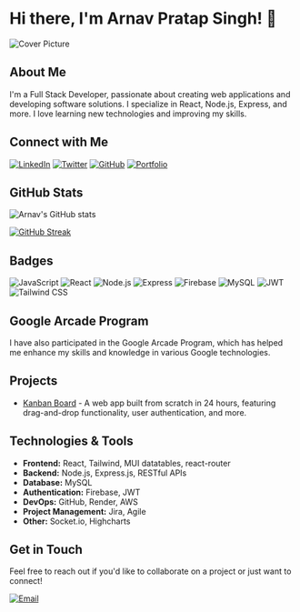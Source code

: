# Hi there, I'm Arnav Pratap Singh! 👋

![Cover Picture](https://media4.giphy.com/media/v1.Y2lkPTc5MGI3NjExM25ucHp3bGNtYTN0cHd0eGc5Y2J3NTNzYzg0ZWllMDhib3o4em5nbCZlcD12MV9pbnRlcm5hbF9naWZfYnlfaWQmY3Q9Zw/RbDKaczqWovIugyJmW/giphy.webp)

## About Me

I'm a Full Stack Developer, passionate about creating web applications and developing software solutions. I specialize in React, Node.js, Express, and more. I love learning new technologies and improving my skills.

## Connect with Me

[![LinkedIn](https://img.shields.io/badge/LinkedIn-0077B5?style=for-the-badge&logo=linkedin&logoColor=white)](https://www.linkedin.com/in/arnavpratapsingh)
[![Twitter](https://img.shields.io/badge/Twitter-1DA1F2?style=for-the-badge&logo=twitter&logoColor=white)](https://twitter.com/arnav7777)
[![GitHub](https://img.shields.io/badge/GitHub-181717?style=for-the-badge&logo=github&logoColor=white)](https://github.com/arnav7777)
[![Portfolio](https://img.shields.io/badge/Portfolio-000000?style=for-the-badge&logo=portfolio&logoColor=white)](https://arnav7777.github.io/arnavpratapsingh-portfolio/)

## GitHub Stats

![Arnav's GitHub stats](https://github-readme-stats.vercel.app/api?username=arnav7777&show_icons=true&theme=radical)

[![GitHub Streak](https://streak-stats.demolab.com/?user=arnav7777&theme=radical)](https://git.io/streak-stats)

## Badges

![JavaScript](https://img.shields.io/badge/JavaScript-323330?style=for-the-badge&logo=javascript&logoColor=F7DF1E)
![React](https://img.shields.io/badge/React-20232A?style=for-the-badge&logo=react&logoColor=61DAFB)
![Node.js](https://img.shields.io/badge/Node.js-339933?style=for-the-badge&logo=nodedotjs&logoColor=white)
![Express](https://img.shields.io/badge/Express.js-404D59?style=for-the-badge)
![Firebase](https://img.shields.io/badge/Firebase-FFCA28?style=for-the-badge&logo=firebase&logoColor=black)
![MySQL](https://img.shields.io/badge/MySQL-4479A1?style=for-the-badge&logo=mysql&logoColor=white)
![JWT](https://img.shields.io/badge/JWT-000000?style=for-the-badge&logo=jsonwebtokens&logoColor=white)
![Tailwind CSS](https://img.shields.io/badge/Tailwind_CSS-38B2AC?style=for-the-badge&logo=tailwind-css&logoColor=white)

## Google Arcade Program

I have also participated in the Google Arcade Program, which has helped me enhance my skills and knowledge in various Google technologies.

## Projects

- [Kanban Board](https://github.com/arnav7777/kanban-board) - A web app built from scratch in 24 hours, featuring drag-and-drop functionality, user authentication, and more.

## Technologies & Tools

- **Frontend:** React, Tailwind, MUI datatables, react-router
- **Backend:** Node.js, Express.js, RESTful APIs
- **Database:** MySQL
- **Authentication:** Firebase, JWT
- **DevOps:** GitHub, Render, AWS
- **Project Management:** Jira, Agile
- **Other:** Socket.io, Highcharts

## Get in Touch

Feel free to reach out if you'd like to collaborate on a project or just want to connect!

[![Email](https://img.shields.io/badge/Email-D14836?style=for-the-badge&logo=gmail&logoColor=white)](mailto:your.email@example.com)
